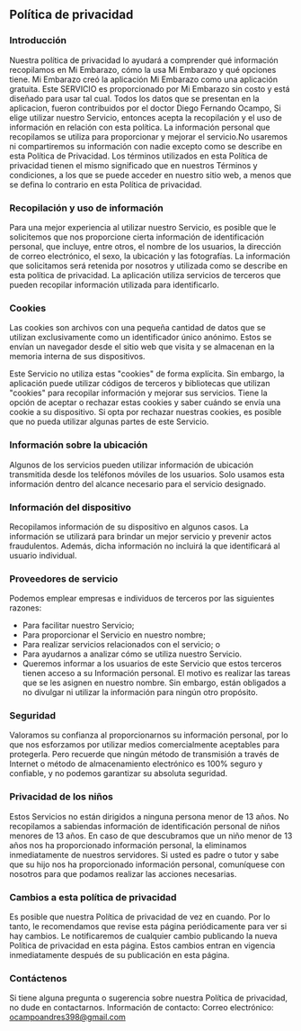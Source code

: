 Política de privacidad  
----------------
 ### Introducción
Nuestra política de privacidad lo ayudará a comprender qué información recopilamos en Mi Embarazo, cómo la usa Mi Embarazo y qué opciones tiene. Mi Embarazo creó la aplicación Mi Embarazo como una aplicación gratuita. Este SERVICIO es proporcionado por Mi Embarazo sin costo y está diseñado para usar tal cual. Todos los datos que se presentan en la aplicacion, fueron contribuidos por el doctor Diego Fernando Ocampo, Si elige utilizar nuestro Servicio, entonces acepta la recopilación y el uso de información en relación con esta política. La información personal que recopilamos se utiliza para proporcionar y mejorar el servicio.No usaremos ni compartiremos su información con nadie excepto como se describe en esta Política de Privacidad.
Los términos utilizados en esta Política de privacidad tienen el mismo significado que en nuestros Términos y condiciones, a los que se puede acceder en nuestro sitio web, a menos que se defina lo contrario en esta Política de privacidad.

 ### Recopilación y uso de información
Para una mejor experiencia al utilizar nuestro Servicio, es posible que le solicitemos que nos proporcione cierta información de identificación personal, que incluye, entre otros, el nombre de los usuarios, la dirección de correo electrónico, el sexo, la ubicación y las fotografías. La información que solicitamos será retenida por nosotros y utilizada como se describe en esta política de privacidad.
La aplicación utiliza servicios de terceros que pueden recopilar información utilizada para identificarlo.

 ### Cookies
Las cookies son archivos con una pequeña cantidad de datos que se utilizan exclusivamente como un identificador único anónimo. Estos se envían un navegador desde el sitio web que visita y se almacenan en la memoria interna de sus dispositivos.

Este Servicio no utiliza estas "cookies" de forma explícita. Sin embargo, la aplicación puede utilizar códigos de terceros y bibliotecas que utilizan "cookies" para recopilar información y mejorar sus servicios. Tiene la opción de aceptar o rechazar estas cookies y saber cuándo se envía una cookie a su dispositivo. Si opta por rechazar nuestras cookies, es posible que no pueda utilizar algunas partes de este Servicio.

 ### Información sobre la ubicación
Algunos de los servicios pueden utilizar información de ubicación transmitida desde los teléfonos móviles de los usuarios. Solo usamos esta información dentro del alcance necesario para el servicio designado.

 ### Información del dispositivo
Recopilamos información de su dispositivo en algunos casos. La información se utilizará para brindar un mejor servicio y prevenir actos fraudulentos. Además, dicha información no incluirá la que identificará al usuario individual.

 ### Proveedores de servicio
Podemos emplear empresas e individuos de terceros por las siguientes razones:

* Para facilitar nuestro Servicio;
* Para proporcionar el Servicio en nuestro nombre;
* Para realizar servicios relacionados con el servicio; o
* Para ayudarnos a analizar cómo se utiliza nuestro Servicio. 
* Queremos informar a los usuarios de este Servicio que estos terceros tienen acceso a su Información personal. El motivo es realizar las tareas que se les asignen en nuestro nombre. Sin embargo, están obligados a no divulgar ni utilizar la información para ningún otro propósito.

 ### Seguridad
Valoramos su confianza al proporcionarnos su información personal, por lo que nos esforzamos por utilizar medios comercialmente aceptables para protegerla. Pero recuerde que ningún método de transmisión a través de Internet o método de almacenamiento electrónico es 100% seguro y confiable, y no podemos garantizar su absoluta seguridad.

 ### Privacidad de los niños
Estos Servicios no están dirigidos a ninguna persona menor de 13 años. No recopilamos a sabiendas información de identificación personal de niños menores de 13 años. En caso de que descubramos que un niño menor de 13 años nos ha proporcionado información personal, la eliminamos inmediatamente de nuestros servidores. Si usted es padre o tutor y sabe que su hijo nos ha proporcionado información personal, comuníquese con nosotros para que podamos realizar las acciones necesarias.

 ### Cambios a esta política de privacidad
Es posible que nuestra Política de privacidad de vez en cuando. Por lo tanto, le recomendamos que revise esta página periódicamente para ver si hay cambios. Le notificaremos de cualquier cambio publicando la nueva Política de privacidad en esta página. Estos cambios entran en vigencia inmediatamente después de su publicación en esta página.

 ### Contáctenos
Si tiene alguna pregunta o sugerencia sobre nuestra Política de privacidad, no dude en contactarnos.
Información de contacto:
Correo electrónico: ocampoandres398@gmail.com
